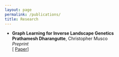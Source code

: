 ```yaml
---
layout: page
permalink: /publications/
title: Research
---
```


+ **Graph Learning for Inverse Landscape Genetics** <br/>
**Prathamesh Dharangutte**, Christopher Musco <br/>
*Preprint* <br/>
[ [Paper](https://arxiv.org/abs/2006.12334)]
